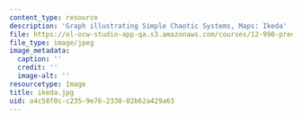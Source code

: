 ```yaml
---
content_type: resource
description: 'Graph illustrating Simple Chaotic Systems, Maps: Ikeda'
file: https://ol-ocw-studio-app-qa.s3.amazonaws.com/courses/12-990-prediction-and-predictability-in-the-atmosphere-and-oceans-spring-2003/a4c58f0cc2359e76233002b62a429a63_ikeda.jpg
file_type: image/jpeg
image_metadata:
  caption: ''
  credit: ''
  image-alt: ''
resourcetype: Image
title: ikeda.jpg
uid: a4c58f0c-c235-9e76-2330-02b62a429a63
---
```

